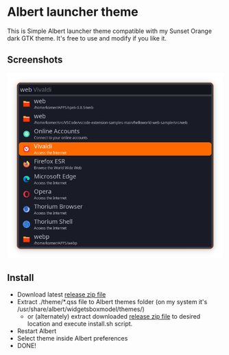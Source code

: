 # Albert launcher theme

This is Simple Albert launcher theme compatible with my Sunset Orange dark GTK theme. It's free to use and modify if you  like it.

## Screenshots

![Themed Albert screenshot](https://github.com/thekomer/Sunset-Orange-Dark-Albert/blob/main/media/Sunset-Orange-Dark-Albert-Screenshot.png)

## Install

- Download latest [release zip file](https://github.com/thekomer/Sunset-Orange-Dark-Albert/releases)
- Extract ./theme/*.qss file to Albert themes folder (on my system it's /usr/share/albert/widgetsboxmodel/themes/)
  - or (alternately) extract downloaded [release zip file](https://github.com/thekomer/Sunset-Orange-Dark-Albert/releases) to desired location and execute install.sh script.
- Restart Albert
- Select theme inside Albert preferences
- DONE!

